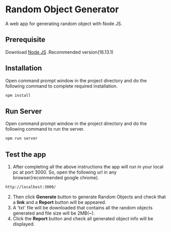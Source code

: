 # Random Object Generator

A web app for generating random object with Node JS.

## Prerequisite 
Download [Node JS](https://pip.pypa.io/en/stable/) .Recommended version(16.13.1)

## Installation

Open command prompt window in the project directory and do the following command to complete required installation.
```bash
npm install
```
## Run Server
Open command prompt window in the project directory and do the following command to run the server. 
```bash
npm run server
```
## Test the app
1) After completing all the above instructions the app will run in your local pc at port 3000. So, open the following url in any browser(recommended google chrome).
```bash
http://localhost:3000/
```
2) Then click **Generate** button to generate Random Objects and check that a **link** and a **Report** button will be appeared.
3) A 'txt' file will be downloaded that contains all the random objects generated and file size will be 2MB(~).
4) Click the **Report** button and check all generated object info will be displayed.
